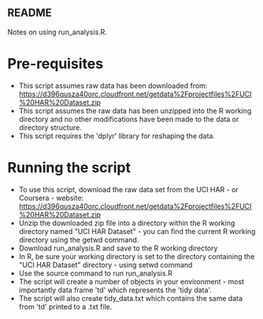 ## README
Notes on using run_analysis.R.

# Pre-requisites
 - This script assumes raw data has been downloaded from: https://d396qusza40orc.cloudfront.net/getdata%2Fprojectfiles%2FUCI%20HAR%20Dataset.zip
 - This script assumes the raw data has been unzipped into the R working directory and no other modifications have been made to the data or directory structure.
 - This script requires the 'dplyr' library for reshaping the data.

# Running the script
 - To use this script, download the raw data set from the UCI HAR - or Coursera - website: https://d396qusza40orc.cloudfront.net/getdata%2Fprojectfiles%2FUCI%20HAR%20Dataset.zip
 - Unzip the downloaded zip file into a directory within the R working directory named "UCI HAR Dataset" - you can find the current R working directory using the getwd command.
 - Download run_analysis.R and save to the R working directory
 - In R, be sure your working directory is set to the directory containing the "UCI HAR Dataset" directory - using setwd command
 - Use the source command to run run_analysis.R
 - The script will create a number of objects in your environment - most importantly data frame 'td' which represents the 'tidy data'.
 - The script will also create tidy_data.txt which contains the same data from 'td' printed to a .txt file.